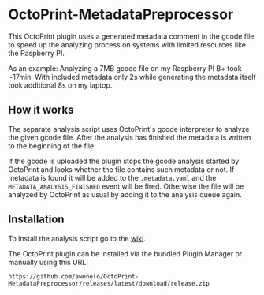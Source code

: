 # OctoPrint-MetadataPreprocessor

This OctoPrint plugin uses a generated metadata comment in the gcode file to speed up the analyzing process on systems with limited resources like the Raspberry PI.

As an example: Analyzing a 7MB gcode file on my Raspberry PI B+ took ~17min. With included metadata only 2s while generating the metadata itself took additional 8s on my laptop.

## How it works

The separate analysis script uses OctoPrint's gcode interpreter to analyze the given gcode file. After the analysis has finished the metadata is written to the beginning of the file.

If the gcode is uploaded the plugin stops the gcode analysis started by OctoPrint and looks whether the file contains such metadata or not. If metadata is found it will be added to the `.metadata.yaml` and the `METADATA_ANALYSIS_FINISHED` event will be fired. Otherwise the file will be analyzed by OctoPrint as usual by adding it to the analysis queue again.

## Installation

To install the analysis script go to the [wiki](https://github.com/awenelo/OctoPrint-MetadataPreprocessor/wiki).

The OctoPrint plugin can be installed via the bundled Plugin Manager or manually using this URL:

```
https://github.com/awenelo/OctoPrint-MetadataPreprocessor/releases/latest/download/release.zip
```